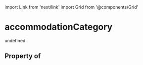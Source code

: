 import Link from 'next/link'
import Grid from '@components/Grid'

# accommodationCategory

undefined

## Property of



